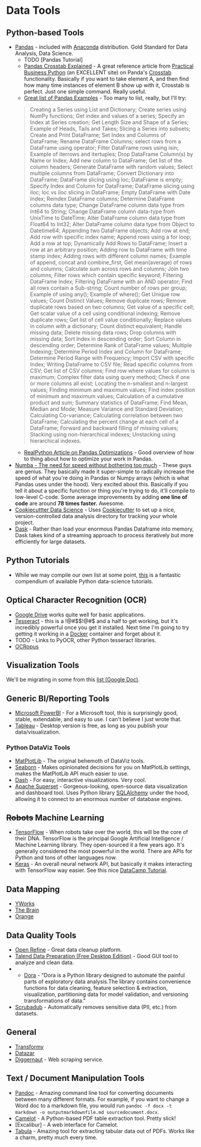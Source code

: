 # Data Tools

## Python-based Tools

- [Pandas](http://pandas.pydata.org/) - included with [Anaconda](https://www.continuum.io/downloads) distribution. Gold Standard for Data Analysis, Data Science. 
  - TODO [Pandas Tutorial]
  - [Pandas Crosstab Explained](http://pbpython.com/pandas-crosstab.html) - A great reference article from [Practical Business Python](http://pbpython.com/) (an EXCELLENT site) on Panda's [Crosstab](https://pandas.pydata.org/pandas-docs/stable/generated/pandas.crosstab.html) functionality. Basically if you want to take element A, and then find how many time instances of element B show up with it, Crosstab is perfect. Just one simple command. Really useful.
  - [Great list of Pandas Examples](http://www.pythonprogramming.in/pandas-examples.html) - Too many to list, really, but I'll try: 
  > Creating a Series using List and Dictionary; Create series using NumPy functions; Get index and values of a series; Specify an Index at Series creation; Get Length Size and Shape of a Series; Example of Heads, Tails and Takes; Slicing a Series into subsets; Create and Print DataFrame; Set Index and Columns of DataFrame; Rename DataFrame Columns; select rows from a DataFrame using operator; Filter DataFrame rows using isin; Example of iterrows and itertuples; Drop DataFrame Column(s) by Name or Index; Add new column to DataFrame; Get list of the column headers; Generate DataFrame with random values; Select multiple columns from DataFrame; Convert Dictionary into DataFrame; DataFrame slicing using loc; DataFrame is empty; Specify Index and Column for DataFrame; DataFrame slicing using iloc; loc vs iloc slicing in DataFrame; Empty DataFrame with Date Index; Reindex DataFrame columns; Determine DataFrame columns data type; Change DataFrame column data type from Int64 to String; Change DataFrame column data-type from UnixTime to DateTime; Alter DataFrame column data type from Float64 to Int32; Alter DataFrame column data type from Object to Datetime64; Appending two DataFrame objects; Add row at end; Add row with specific index name; Append rows using a for loop; Add a row at top; Dynamically Add Rows to DataFrame; Insert a row at an arbitrary position; Adding row to DataFrame with time stamp index; Adding rows with different column names; Example of append, concat and combine_first; Get mean(average) of rows and columns; Calculate sum across rows and columns; Join two columns; Filter rows which contain specific keyword; Filtering DataFrame Index; Filtering DataFrame with an AND operator; Find all rows contain a Sub-string; Count number of rows per group; Example of using any(); Example of where(); Get Unique row values; Count Distinct Values; Remove duplicate rows; Remove duplicate rows based on two columns; Get value of a specific cell; Get scalar value of a cell using conditional indexing; Remove duplicate rows; Get list of cell value conditionally; Replace values in column with a dictionary; Count distinct equivalent; Handle missing data; Delete missing data rows; Drop columns with missing data; Sort Index in descending order; Sort Column in descending order; Determine Rank of DataFrame values; Multiple Indexing; Determine Period Index and Column for DataFrame; Determine Period Range with Frequency; Import CSV with specific Index; Writing DataFrame to CSV file; Read specific columns from CSV; Get list of CSV columns; Find row where values for column is maximum; Complex filter data using query method; Check if one or more columns all exist; Locating the n-smallest and n-largest values; Finding minimum and maximum values; Find index position of minimum and maximum values; Calculation of a cumulative product and sum; Summary statistics of DataFrame; Find Mean, Median and Mode; Measure Variance and Standard Deviation; Calculating Co-variance; Calculating correlation between two DataFrame; Calculating the percent change at each cell of a DataFrame; Forward and backward filling of missing values; Stacking using non-hierarchical indexes; Unstacking using hierarchical indexes.
  - [RealPython Article on Pandas Optimizations](https://realpython.com/fast-flexible-pandas/) - Good overview of how to thing about how to optimize your work in Pandas. 
- [Numba - The need for speed without bothering too much](https://nbviewer.jupyter.org/github/akittas/presentations/blob/master/pythess/numba/numba.ipynb?utm_source=newsletter_mailer&utm_medium=email&utm_campaign=weekly#The-need-for-speed-without-bothering-too-much:-An-introduction-to-numba) - These guys are genius. They basically made it super-simple to radically increase the speed of what you're doing in Pandas or Numpy arrays (which is what Pandas uses under the hood). Very excited about this. Basically if you tell it about a specific function or thing you're trying to do, it'll compile to low-level C-code. Some average improvements by adding **one line of code** are around **78 times faster.** Awesome. 
- [Cookiecuttter Data Science](https://drivendata.github.io/cookiecutter-data-science/) - Uses [Cookiecutter](http://cookiecutter.readthedocs.org/en/latest/installation.html) to set up a nice, version-controlled data analysis directory for tracking your whole project. 
- [Dask](https://dask.pydata.org/en/latest/) - Rather than load your enormous Pandas Dataframe into memory, Dask takes kind of a streaming approach to process iteratively but more efficiently for large datasets. 

## Python Tutorials

- While we may compile our own list at some point, [this](https://nealcaren.github.io/python-tutorials/) is a fantastic compendium of available Python data-science tutorials.

## Optical Character Recognition (OCR)

- [Google Drive](https://support.google.com/drive/answer/176692) works quite well for basic applications.
- [Tesseract](https://github.com/tesseract-ocr/tesseract) - this is a !@#$$!@#$ and a half to get working, but it's incredibly powerful once you get it installed. Next time I'm going to try getting it working in a [Docker](devops.md) container and forget about it.
- TODO - Links to PyOCR, other Python tesseract libraries.
- [OCRopus](https://github.com/tmbdev/ocropy)

## Visualization Tools

We'll be migrating in some from this [list (Google Doc)](https://docs.google.com/spreadsheets/d/1zkDKbi144mrDl7NSPMTRKyjdX8qfiL8MSlUw2z_dEIE/edit?usp=drivesdk).

## Generic BI/Reporting Tools

- [Microsoft PowerBI](https://powerbi.microsoft.com) - For a Microsoft tool, this is surprisingly good, stable, extendable, and easy to use. I can't believe I just wrote that.
- [Tableau](https://www.tableau.com/) - Desktop version is free, as long as you publish your data/visualization.

### Python DataViz Tools

- [MatPlotLib](http://matplotlib.org/) - The original behemoth of DataViz tools. 
- [Seaborn](https://seaborn.pydata.org/) - Makes opinionated decisions for you on MatPlotLib settings, makes the MatPlotLib API much easier to use. 
- [Dash](https://plot.ly/products/dash/) - For easy, interactive visualizations. Very cool. 
- [Apache Superset](https://github.com/apache/incubator-superset) - Gorgeous-looking, open-source data visualization and dashboard tool. Uses Python library [SQLAlchemy](http://docs.sqlalchemy.org/en/rel_1_0/core/engines.html) under the hood, allowing it to connect to an enormous number of database engines. 


## ~~Robots~~ Machine Learning

- [TensorFlow](https://www.tensorflow.org/) - When robots take over the world, this will be the core of their DNA. TensorFlow is the principal Google Artificial Intelligence / Machine Learning library. They open-sourced it a few years ago. It's generally considered the most powerful in the world. There are APIs for Python and tons of other languages now.
- [Keras](https://keras.io/) - An overall neural network API, but basically it makes interacting with TensorFlow way easier. See this nice [DataCamp Tutorial](https://www.datacamp.com/community/tutorials/deep-learning-python).

## Data Mapping

- [YWorks](https://www.yworks.com/products/yed)
- [The Brain](http://www.thebrain.com/)
- [Orange](https://orange.biolab.si/)

## Data Quality Tools

- [Open Refine](http://openrefine.org/) - Great data cleanup platform.
- [Talend Data Preparation (Free Desktop Edition)](https://www.talend.com/products/data-preparation/) - Good GUI tool to analyze and clean data.
- - [Dora](https://github.com/NathanEpstein/Dora) - "Dora is a Python library designed to automate the painful parts of exploratory data analysis.The library contains convenience functions for data cleaning, feature selection & extraction, visualization, partitioning data for model validation, and versioning transformations of data."
- [Scrubadub](https://scrubadub.readthedocs.io/en/stable/index.html) - Automatically removes sensitive data (PII, etc.) from datasets.


## General

- [Transformy](https://www.transformy.io/#/)
- [Datazar](https://www.datazar.com)
- [Diggernaut](https://www.diggernaut.com/) - Web scraping service.

## Text / Document Manipulation Tools

- [Pandoc](http://www.pandoc.org) - Amazing command line tool for converting documents between many different formats. For example, if you want to change a Word doc to a markdown file, you would run `pandoc -f docx -t markdown -o outputmarkdownfile.md sourcedocument.docx`.
- [Camelot](https://github.com/socialcopsdev/camelot) - A Python-based PDF table extraction tool. Pretty slick! 
- [Excalibur] - A web interface for Camelot.
- [Tabula](https://tabula.technology/) - Amazing tool for extracting tabular data out of PDFs. Works like a charm, pretty much every time.